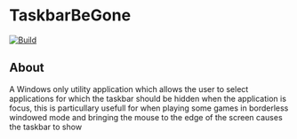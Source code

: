 # TaskbarBeGone
[![Build](https://github.com/Alpasyon007/TaskbarBeGone/actions/workflows/cmake.yml/badge.svg)](https://github.com/Alpasyon007/TaskbarBeGone/actions/workflows/cmake.yml)

## About
A Windows only utility application which allows the user to select applications for which the taskbar should be hidden when the application is focus, this is particullary usefull for when playing some games in borderless windowed mode and bringing the mouse to the edge of the screen causes the taskbar to show
